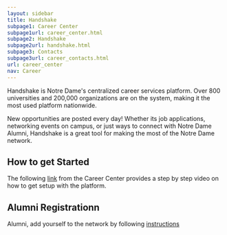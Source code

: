 ```yaml
---
layout: sidebar
title: Handshake
subpage1: Career Center
subpage1url: career_center.html
subpage2: Handshake
subpage2url: handshake.html
subpage3: Contacts
subpage3url: career_contacts.html
url: career_center
nav: Career
---
```

<p class="lede">Handshake is Notre Dame's centralized career services platform. Over 800 universities and 200,000 organizations are on the system, making it the most used platform nationwide.</p>
<p> New opportunities are posted every day! Whether its job applications, networking events on campus, or just ways to connect with Notre Dame Alumni, Handshake is a great tool for making the most of the Notre Dame network.</p>
<h2>How to get Started</h2>
<p>The following <a href="https://undergradcareers.nd.edu/opportunities/handshake/">link</a> from the Career Center provides a step by step video on how to get setup with the platform.</p>

<h2>Alumni Registrationn</h2>
<p>Alumni, add yourself to the network by following <a href="https://careerdevelopment.nd.edu/alumni/handshake/">instructions</a></p>
